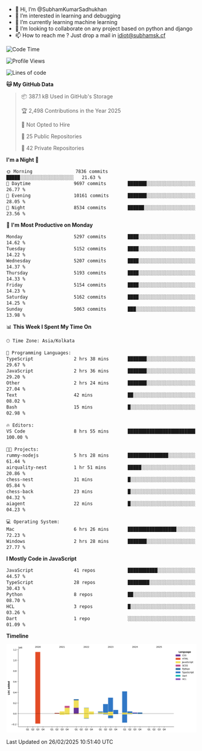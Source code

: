 - 👋 Hi, I’m @SubhamKumarSadhukhan
- 👀 I’m interested in learning and debugging
- 🌱 I’m currently learning machine learning
- 💞️ I’m looking to collaborate on any project based on python and django
- 📫 How to reach me ?
      Just drop a mail in idiot@subhamsk.cf

<!---
SubhamKumarSadhukhan/SubhamKumarSadhukhan is a ✨ special ✨ repository because its `README.md` (this file) appears on your GitHub profile.
You can click the Preview link to take a look at your changes.
--->


<!--START_SECTION:waka-->
![Code Time](http://img.shields.io/badge/Code%20Time-2%2C766%20hrs%2046%20mins-blue)

![Profile Views](http://img.shields.io/badge/Profile%20Views-2-blue)

![Lines of code](https://img.shields.io/badge/From%20Hello%20World%20I%27ve%20Written-2.8%20million%20lines%20of%20code-blue)

**🐱 My GitHub Data** 

> 📦 387.1 kB Used in GitHub's Storage 
 > 
> 🏆 2,498 Contributions in the Year 2025
 > 
> 🚫 Not Opted to Hire
 > 
> 📜 25 Public Repositories 
 > 
> 🔑 42 Private Repositories 
 > 
**I'm a Night 🦉** 

```text
🌞 Morning                7836 commits        █████░░░░░░░░░░░░░░░░░░░░   21.63 % 
🌆 Daytime                9697 commits        ███████░░░░░░░░░░░░░░░░░░   26.77 % 
🌃 Evening                10161 commits       ███████░░░░░░░░░░░░░░░░░░   28.05 % 
🌙 Night                  8534 commits        ██████░░░░░░░░░░░░░░░░░░░   23.56 % 
```
📅 **I'm Most Productive on Monday** 

```text
Monday                   5297 commits        ████░░░░░░░░░░░░░░░░░░░░░   14.62 % 
Tuesday                  5152 commits        ████░░░░░░░░░░░░░░░░░░░░░   14.22 % 
Wednesday                5207 commits        ████░░░░░░░░░░░░░░░░░░░░░   14.37 % 
Thursday                 5193 commits        ████░░░░░░░░░░░░░░░░░░░░░   14.33 % 
Friday                   5154 commits        ████░░░░░░░░░░░░░░░░░░░░░   14.23 % 
Saturday                 5162 commits        ████░░░░░░░░░░░░░░░░░░░░░   14.25 % 
Sunday                   5063 commits        ███░░░░░░░░░░░░░░░░░░░░░░   13.98 % 
```


📊 **This Week I Spent My Time On** 

```text
🕑︎ Time Zone: Asia/Kolkata

💬 Programming Languages: 
TypeScript               2 hrs 38 mins       ███████░░░░░░░░░░░░░░░░░░   29.67 % 
JavaScript               2 hrs 36 mins       ███████░░░░░░░░░░░░░░░░░░   29.20 % 
Other                    2 hrs 24 mins       ███████░░░░░░░░░░░░░░░░░░   27.04 % 
Text                     42 mins             ██░░░░░░░░░░░░░░░░░░░░░░░   08.02 % 
Bash                     15 mins             █░░░░░░░░░░░░░░░░░░░░░░░░   02.98 % 

🔥 Editors: 
VS Code                  8 hrs 55 mins       █████████████████████████   100.00 % 

🐱‍💻 Projects: 
rummy-nodejs             5 hrs 28 mins       ███████████████░░░░░░░░░░   61.44 % 
airquality-nest          1 hr 51 mins        █████░░░░░░░░░░░░░░░░░░░░   20.86 % 
chess-nest               31 mins             █░░░░░░░░░░░░░░░░░░░░░░░░   05.84 % 
chess-back               23 mins             █░░░░░░░░░░░░░░░░░░░░░░░░   04.32 % 
aiagent                  22 mins             █░░░░░░░░░░░░░░░░░░░░░░░░   04.23 % 

💻 Operating System: 
Mac                      6 hrs 26 mins       ██████████████████░░░░░░░   72.23 % 
Windows                  2 hrs 28 mins       ███████░░░░░░░░░░░░░░░░░░   27.77 % 
```

**I Mostly Code in JavaScript** 

```text
JavaScript               41 repos            ███████████░░░░░░░░░░░░░░   44.57 % 
TypeScript               28 repos            ████████░░░░░░░░░░░░░░░░░   30.43 % 
Python                   8 repos             ██░░░░░░░░░░░░░░░░░░░░░░░   08.70 % 
HCL                      3 repos             █░░░░░░░░░░░░░░░░░░░░░░░░   03.26 % 
Dart                     1 repo              ░░░░░░░░░░░░░░░░░░░░░░░░░   01.09 % 
```



**Timeline**

![Lines of Code chart](https://raw.githubusercontent.com/SubhamKumarSadhukhan/SubhamKumarSadhukhan/main/assets/bar_graph.png)


 Last Updated on 26/02/2025 10:51:40 UTC
<!--END_SECTION:waka-->
